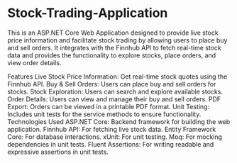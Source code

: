 # Stock-Trading-Application
This is an ASP.NET Core Web Application designed to provide live stock price information and facilitate stock trading by allowing users to place buy and sell orders. It integrates with the Finnhub API to fetch real-time stock data and provides the functionality to explore stocks, place orders, and view order details.

Features
Live Stock Price Information: Get real-time stock quotes using the Finnhub API.
Buy & Sell Orders: Users can place buy and sell orders for stocks.
Stock Exploration: Users can search and explore available stocks.
Order Details: Users can view and manage their buy and sell orders.
PDF Export: Orders can be viewed in a printable PDF format.
Unit Testing: Includes unit tests for the service methods to ensure functionality.
Technologies Used
ASP.NET Core: Backend framework for building the web application.
Finnhub API: For fetching live stock data.
Entity Framework Core: For database interactions.
xUnit: For unit testing.
Moq: For mocking dependencies in unit tests.
Fluent Assertions: For writing readable and expressive assertions in unit tests.
